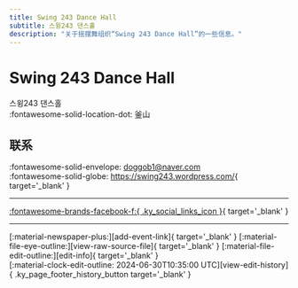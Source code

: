 ```yaml
---
title: Swing 243 Dance Hall
subtitle: 스윙243 댄스홀
description: "关于摇摆舞组织“Swing 243 Dance Hall”的一些信息。"
---
```


# Swing 243 Dance Hall

스윙243 댄스홀  
:fontawesome-solid-location-dot: 釜山  


## 联系

:fontawesome-solid-envelope: <doggob1@naver.com>  
:fontawesome-solid-globe: <https://swing243.wordpress.com/>{ target='_blank' }  

---

 [:fontawesome-brands-facebook-f:{ .ky_social_links_icon }](https://www.facebook.com/swing243){ target='_blank' }

---

<div class="ky_page_footer" markdown>
<div class="ky_page_footer_trailing" markdown="span">
[:material-newspaper-plus:][add-event-link]{ target='_blank' }
[:material-file-eye-outline:][view-raw-source-file]{ target='_blank' }
[:material-file-edit-outline:][edit-info]{ target='_blank' }
</div>
<div class="ky_page_footer_leading" markdown="span">
[:material-clock-edit-outline: 2024-06-30T10:35:00 UTC][view-edit-history]{ .ky_page_footer_history_button target='_blank' }
</div>
</div>

[add-event-link]: https://github.com/swingdance/events/issues/new?assignees=&labels=add+event&projects=&template=02-add_entity.yml&title=%5Bko_KR%5D%20%3CName%3E&region=ko_KR&province=Busan&city=Busan&org_id=swing-243-dance-hall "添加活动"
[view-raw-source-file]: https://github.com/swingdance/orgs/blob/main/ko_KR/swing-243-dance-hall.json "查看原始源文件"
[edit-info]: https://github.com/swingdance/orgs/issues/new?assignees=&labels=update+org&projects=&template=03-update_entity.yml&title=%5Bko_KR%5D%20Swing%20243%20Dance%20Hall&region=ko_KR&id=swing-243-dance-hall&name=Swing%20243%20Dance%20Hall "编辑信息"

[view-edit-history]: https://github.com/swingdance/orgs/commits/main/ko_KR/swing-243-dance-hall.json "查看编辑历史"
